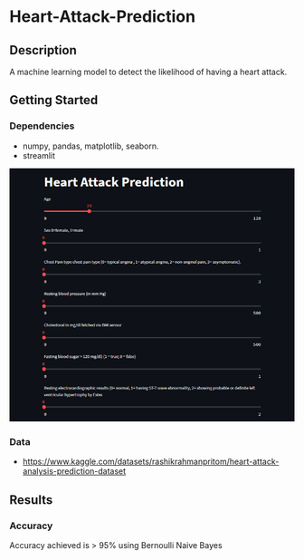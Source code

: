 # Heart-Attack-Prediction

## Description
A machine learning model to detect the likelihood of having a heart attack. 

## Getting Started

### Dependencies

* numpy, pandas, matplotlib, seaborn.
* streamlit 

![Screenshot](Screenshot.png)


### Data

* https://www.kaggle.com/datasets/rashikrahmanpritom/heart-attack-analysis-prediction-dataset


## Results 

### Accuracy 
Accuracy achieved is > 95% using Bernoulli Naive Bayes
